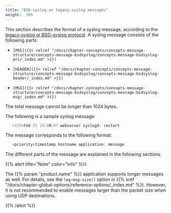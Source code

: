 ```yaml
---
title: "BSD-syslog or legacy-syslog messages"
weight:  100
---
```

<!-- DISCLAIMER: This file is based on the syslog-ng Open Source Edition documentation https://github.com/balabit/syslog-ng-ose-guides/commit/2f4a52ee61d1ea9ad27cb4f3168b95408fddfdf2 and is used under the terms of The syslog-ng Open Source Edition Documentation License. The file has been modified by Axoflow. -->

This section describes the format of a syslog message, according to the [legacy-syslog or BSD-syslog protocol](https://tools.ietf.org/search/rfc3164). A syslog message consists of the following parts:

  - `[PRI]({{< relref "/docs/chapter-concepts/concepts-message-structure/concepts-message-bsdsyslog/concepts-message-bsdsyslog-pri/_index.md" >}})`

  - `[HEADER]({{< relref "/docs/chapter-concepts/concepts-message-structure/concepts-message-bsdsyslog/concepts-message-bsdsyslog-header/_index.md" >}})`

  - `[MSG]({{< relref "/docs/chapter-concepts/concepts-message-structure/concepts-message-bsdsyslog/concepts-message-bsdsyslog-msg/_index.md" >}})`

The total message cannot be longer than 1024 bytes.

The following is a sample syslog message:

```c
   <133>Feb 25 14:09:07 webserver syslogd: restart
```

The message corresponds to the following format:

```c
   <priority>timestamp hostname application: message
```

The different parts of the message are explained in the following sections.

{{% alert title="Note" color="info" %}}

The {{% param "product.name" %}} application supports longer messages as well. For details, see the `log-msg-size()` option in {{% xref "/docs/chapter-global-options/reference-options/_index.md" %}}. However, it is not recommended to enable messages larger than the packet size when using UDP destinations.

{{% /alert %}}
